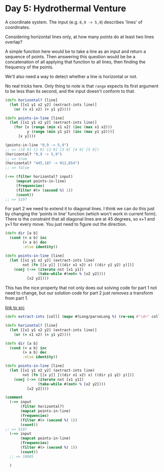 # Day 5: Hydrothermal Venture

A coordinate system. The input (e.g. `0,9 -> 5,9`) describes 'lines' of coordinates.

Considering horizontal lines only, at how many points do at least two lines overlap?

A simple function here would be to take a line as an input and return a sequence of points. Then answering this question would be be a concatenation of all applying that function to all lines, then finding the frequency of the points.

We'll also need a way to detect whether a line is horizontal or not.

No real tricks here. Only thing to note is that `range` expects its first argument to be less than its second, and the input doesn't conform to that.

``` clojure
(defn horizontal? [line]
  (let [[x1 y1 x2 y2] (extract-ints line)]
    (or (= x1 x2) (= y1 y2))))

(defn points-in-line [line]
  (let [[x1 y1 x2 y2] (extract-ints line)]
    (for [x (range (min x1 x2) (inc (max x1 x2)))
          y (range (min y1 y2) (inc (max y1 y2)))]
      [x y])))

(points-in-line "0,9 -> 5,9")
;; => ([0 9] [1 9] [2 9] [3 9] [4 9] [5 9])
(horizontal? "0,9 -> 5,9")
;; => true
(horizontal? "445,187 -> 912,654")
;; => false

(->> (filter horizontal? input)
     (mapcat points-in-line)
     (frequencies)
     (filter #(> (second %) 1))
     (count))
;; => 5197
```

For part 2 we need to extend it to diagonal lines. I think we can do this just by changing the 'points in line' function (which won't work in current form). There is the constraint that all diagonal lines are at 45 degrees, so x+1 and y+1 for every move. You just need to figure out the direction.

``` clojure
(defn dir [a b]
  (cond (< a b) inc
        (> a b) dec
        :else identity))

(defn points-in-line [line]
  (let [[x1 y1 x2 y2] (extract-ints line)
        nxt (fn [[x y]] [((dir x1 x2) x) ((dir y1 y2) y)])]
    (conj (->> (iterate nxt [x1 y1])
               (take-while #(not= % [x2 y2])))
          [x2 y2])))
```

This has the nice property that not only does out solving code for part 1 not need to change, but our solution code for part 2 just _removes_ a transform from part 1.

[link to src](./clojure/src/aoc2021/day05.clj)

``` clojure
(defn extract-ints [coll] (mapv #(Long/parseLong %) (re-seq #"\d+" coll)))

(defn horizontal? [line]
  (let [[x1 y1 x2 y2] (extract-ints line)]
    (or (= x1 x2) (= y1 y2))))

(defn dir [a b]
  (cond (< a b) inc
        (> a b) dec
        :else identity))

(defn points-in-line [line]
  (let [[x1 y1 x2 y2] (extract-ints line)
        nxt (fn [[x y]] [((dir x1 x2) x) ((dir y1 y2) y)])]
    (conj (->> (iterate nxt [x1 y1])
               (take-while #(not= % [x2 y2])))
          [x2 y2])))

(comment
  (->> input
       (filter horizontal?)
       (mapcat points-in-line)
       (frequencies)
       (filter #(> (second %) 1))
       (count))
;; => 5197
  (->> input
       (mapcat points-in-line)
       (frequencies)
       (filter #(> (second %) 1))
       (count))
  ;; => 18605

  )
```

